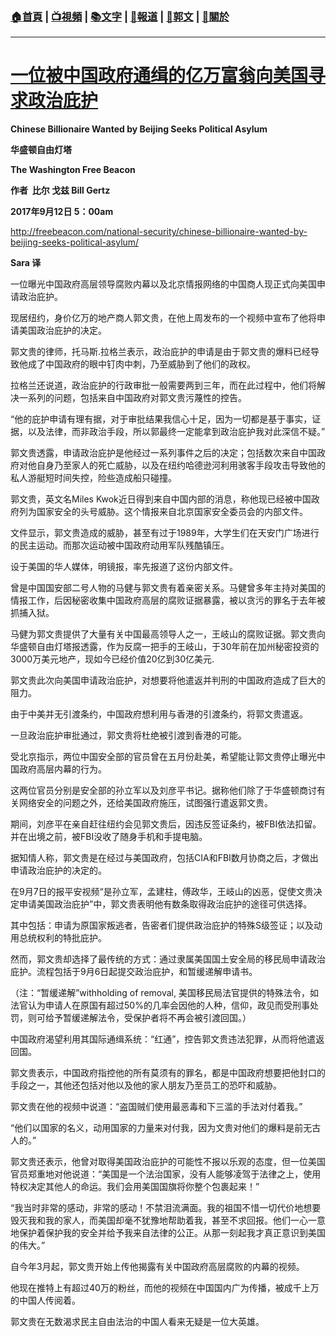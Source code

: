 ###  [:house:首頁](https://github.com/ourhimalayas/home) | [:tv:視頻](https://github.com/ourhimalayas/videos) | [:books:文字](https://github.com/ourhimalayas/txt) | [:newspaper:報道](https://github.com/ourhimalayas/news) | [:eagle:郭文](https://github.com/ourhimalayas/guomedia) | [:pray:關於](https://github.com/ourhimalayas/home/tree/master/about)
---
# **[一位被中国政府通缉的亿万富翁向美国寻求政治庇护](https://www.blogger.com/null)**



**Chinese Billionaire Wanted by Beijing Seeks Political Asylum**



**华盛顿自由灯塔**



**The Washington Free Beacon**



**作者  比尔 戈兹 Bill Gertz**



**2017年9月12日 5：00am**

http://freebeacon.com/national-security/chinese-billionaire-wanted-by-beijing-seeks-political-asylum/

**Sara 译**



一位曝光中国政府高层领导腐败内幕以及北京情报网络的中国商人现正式向美国申请政治庇护。

现居纽约，身价亿万的地产商人郭文贵，在他上周发布的一个视频中宣布了他将申请美国政治庇护的决定。

郭文贵的律师，托马斯.拉格兰表示，政治庇护的申请是由于郭文贵的爆料已经导致他成了中国政府的眼中钉肉中刺，乃至威胁到了他们的政权。

拉格兰还说道，政治庇护的行政审批一般需要两到三年，而在此过程中，他们将解决一系列的问题，包括来自中国政府对郭文贵污蔑性的控告。

“他的庇护申请有理有据，对于审批结果我信心十足，因为一切都是基于事实，证据，以及法律，而非政治手段，所以郭最终一定能拿到政治庇护我对此深信不疑。”

郭文贵透露，申请政治庇护是他经过一系列事件之后的决定；包括数次来自中国政府对他自身乃至家人的死亡威胁，以及在纽约哈德逊河利用骇客手段攻击导致他的私人游艇短时间失控，险些造成船只碰撞。

郭文贵，英文名Miles Kwok近日得到来自中国内部的消息，称他现已经被中国政府列为国家安全的头号威胁。这个情报来自北京国家安全委员会的内部文件。

文件显示，郭文贵造成的威胁，甚至有过于1989年，大学生们在天安门广场进行的民主运动。而那次运动被中国政府动用军队残酷镇压。

设于美国的华人媒体，明镜报，率先报道了这份内部文件。

曾是中国国安部二号人物的马健与郭文贵有着亲密关系。马健曾多年主持对美国的情报工作，后因秘密收集中国政府高层的腐败证据暴露，被以贪污的罪名于去年被抓捕入狱。

马健为郭文贵提供了大量有关中国最高领导人之一，王岐山的腐败证据。郭文贵向华盛顿自由灯塔报透露，作为反腐一把手的王岐山，于30年前在加州秘密投资的3000万美元地产，现如今已经价值20亿到30亿美元.

郭文贵此次向美国申请政治庇护，对想要将他遣返并判刑的中国政府造成了巨大的阻力。

由于中美并无引渡条约，中国政府想利用与香港的引渡条约，将郭文贵遣返。

一旦政治庇护审批通过，郭文贵将杜绝被引渡到香港的可能。

受北京指示，两位中国安全部的官员曾在五月份赴美，希望能让郭文贵停止曝光中国政府高层内幕的行为。

这两位官员分别是安全部的孙立军以及刘彦平书记。据称他们除了于华盛顿商讨有关网络安全的问题之外，还给美国政府施压，试图强行遣返郭文贵。

期间，刘彦平在亲自赶往纽约会见郭文贵后，因违反签证条约，被FBI依法扣留。并在出境之前，被FBI没收了随身手机和手提电脑。

据知情人称，郭文贵是在经过与美国政府，包括CIA和FBI数月协商之后，才做出申请政治庇护的决定的。

在9月7日的报平安视频“是孙立军，孟建柱，傅政华，王岐山的凶恶，促使文贵决定申请美国政治庇护”中，郭文贵表明他有数条取得政治庇护的途径可供选择。

其中包括：申请为原国家叛逃者，告密者们提供政治庇护的特殊S级签证；以及动用总统权利的特批庇护。

然而，郭文贵却选择了最传统的方式：通过隶属美国国土安全局的移民局申请政治庇护。流程包括于9月6日起提交政治庇护，和暂缓递解申请书。

（注：“暂缓递解”withholding of removal, 美国移民局法官提供的特殊法令，如法官认为申请人在原国有超过50%的几率会因他的人种，信仰，政见而受刑事处罚，则可给予暂缓递解法令，受保护者将不再会被引渡回国。）

中国政府渴望利用其国际通缉系统：“红通”，控告郭文贵违法犯罪，从而将他遣返回国。

郭文贵表示，中国政府指控他的所有莫须有的罪名，都是中国政府想要把他封口的手段之一，其他还包括对他以及他的家人朋友乃至员工的恐吓和威胁。

郭文贵在他的视频中说道：“盗国贼们使用最恶毒和下三滥的手法对付着我。”

“他们以国家的名义，动用国家的力量来对付我，因为文贵对他们的爆料是前无古人的。”

郭文贵还表示，他曾对取得美国政治庇护的可能性不报以乐观的态度，但一位美国官员郑重地对他说道：“美国是一个法治国家，没有人能够凌驾于法律之上，使用特权决定其他人的命运。我们会用美国国旗将你整个包裹起来！”

“我当时非常的感动，非常的感动！不禁泪流满面。我的祖国不惜一切代价地想要毁灭我和我的家人，而美国却毫不犹豫地帮助着我，甚至不求回报。他们一心一意地保护着保护我的安全并给予我来自法律的公正。从那一刻起我才真正意识到美国的伟大。”

自今年3月起，郭文贵开始上传他揭露有关中国政府高层腐败的内幕的视频。

他现在推特上有超过40万的粉丝，而他的视频在中国国内广为传播，被成千上万的中国人传阅着。

郭文贵在无数渴求民主自由法治的中国人看来无疑是一位大英雄。
<u></u><sub></sub><sup></sup><strike></strike>